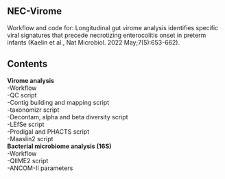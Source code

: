 ## NEC-Virome
Workflow and code for: Longitudinal gut virome analysis identifies specific viral signatures that precede necrotizing enterocolitis onset in preterm infants (Kaelin et al., Nat Microbiol. 2022 May;7(5):653-662).

## Contents

**Virome analysis** <br />
-Workflow <br />
-QC script <br />
-Contig building and mapping script <br />
-taxonomizr script <br />
-Decontam, alpha and beta diversity script <br />
-LEfSe script <br />
-Prodigal and PHACTS script <br />
-Maaslin2 script <br />
**Bacterial microbiome analysis (16S)** <br />
-Workflow <br />
-QIIME2 script <br />
-ANCOM-II parameters

